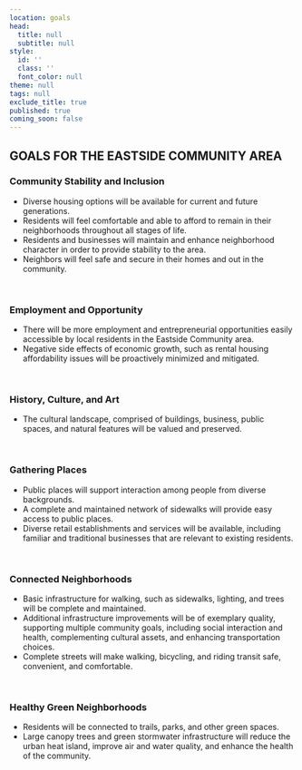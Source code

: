 ```yaml
---
location: goals
head:
  title: null
  subtitle: null
style:
  id: ''
  class: ''
  font_color: null
theme: null
tags: null
exclude_title: true
published: true
coming_soon: false
---
```


<div class="container-fluid">
<h2 class="text-center">GOALS FOR THE EASTSIDE COMMUNITY AREA</h2>
<h3 class="text-blue">Community Stability and Inclusion</h3>
<ul>
<li>Diverse housing options will be available for current and future generations.</li>
<li>Residents will feel comfortable and able to afford to remain in their neighborhoods throughout all stages of life.</li>
<li>Residents and businesses will maintain and enhance neighborhood character in order to provide stability to the area.</li>
<li>Neighbors will feel safe and secure in their homes and out in the community.</li>
</ul>
<br />
<h3 class="text-blue">Employment and Opportunity</h3>
<ul>
<li>There will be more employment and entrepreneurial opportunities easily accessible by local residents in the Eastside Community area.</li>
<li>Negative side effects of economic growth, such as rental housing affordability issues will be proactively minimized and mitigated.</li>
</ul>
<br />
<h3 class="text-blue">History, Culture, and Art</h3>
<ul>
<li>The cultural landscape, comprised of buildings, business, public spaces, and natural features will be valued and preserved.</li>
</ul>
<br />
<h3 class="text-blue">Gathering Places</h3>
<ul>
<li>Public places will support interaction among people from diverse backgrounds.</li>
<li>A complete and maintained network of sidewalks will provide easy access to public places.</li>
<li>Diverse retail establishments and services will be available, including familiar and traditional businesses that are relevant to existing residents.</li>
</ul>
<br />
<h3 class="text-blue">Connected Neighborhoods</h3>
<ul>
<li>Basic infrastructure for walking, such as sidewalks, lighting, and trees will be complete and maintained.</li>
<li>Additional infrastructure improvements will be of exemplary quality, supporting multiple community goals, including social interaction and health, complementing cultural assets, and enhancing transportation choices.</li>
<li>Complete streets will make walking, bicycling, and riding transit safe, convenient, and comfortable.</li>
</ul>
<br />
<h3 class="text-blue">Healthy Green Neighborhoods</h3>
<ul>
<li>Residents will be connected to trails, parks, and other green spaces.</li>
<li>Large canopy trees and green stormwater infrastructure will reduce the urban heat island, improve air and water quality, and enhance the health of the community.</li>
</ul>
</div>
